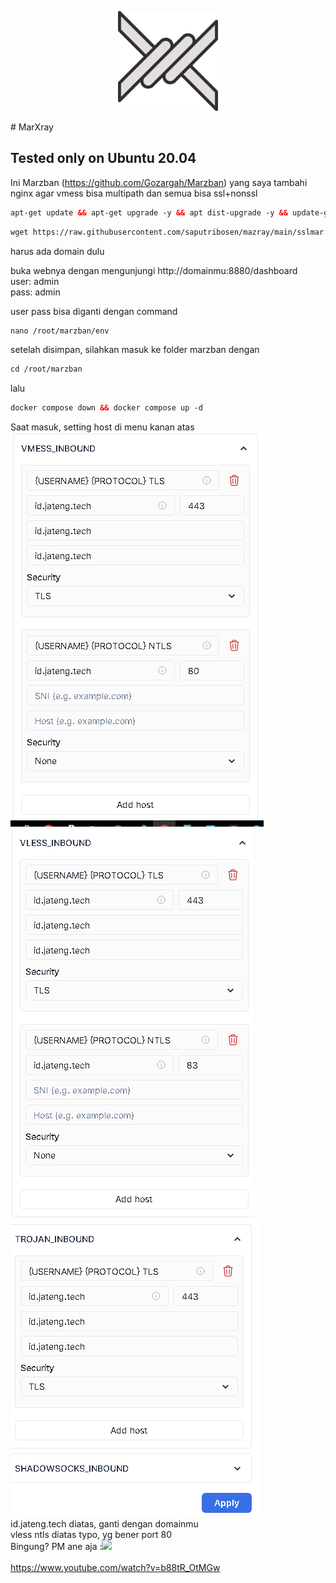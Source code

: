 <p align="center">
  <a href="https://github.com/gozargah/marzban" target="_blank" rel="noopener noreferrer">
    <picture>
      <source media="(prefers-color-scheme: dark)" srcset="https://github.com/Gozargah/Marzban-docs/raw/master/screenshots/logo-dark.png">
      <img width="160" height="160" src="https://github.com/Gozargah/Marzban-docs/raw/master/screenshots/logo-light.png">
    </picture>
  </a>
</p>
# MarXray 

## Tested only on Ubuntu 20.04 <br>
Ini Marzban (https://github.com/Gozargah/Marzban) yang saya tambahi nginx agar vmess bisa multipath dan semua bisa ssl+nonssl
  
  ```html
 apt-get update && apt-get upgrade -y && apt dist-upgrade -y && update-grub && reboot
 ```
 ```html
 wget https://raw.githubusercontent.com/saputribosen/mazray/main/sslmar.sh && chmod 755 sslmar.sh && ./sslmar.sh
 ```
 
  harus ada domain dulu
 
buka webnya dengan mengunjungi http://domainmu:8880/dashboard <br>
user: admin <br>
pass: admin

user pass bisa diganti dengan command
```html
nano /root/marzban/env
 ```
setelah disimpan, silahkan masuk ke folder marzban dengan 
```html
cd /root/marzban
 ```
lalu
```html
docker compose down && docker compose up -d
 ```
 
 Saat masuk, setting host di menu kanan atas <br>
 ![Screenshot_20230404-154004_Termius](https://raw.githubusercontent.com/saputribosen/mazray/main/vmess.png)
 ![Screenshot_20230404-154004_Termius](https://raw.githubusercontent.com/saputribosen/mazray/main/vless.png)
 ![Screenshot_20230404-154004_Termius](https://raw.githubusercontent.com/saputribosen/mazray/main/trojan.png)
 <br>
 id.jateng.tech diatas, ganti dengan domainmu <br>
 vless ntls diatas typo, yg bener port 80 <br>
Bingung? PM ane aja :<a href="https://t.me/aryobrokoly" target=”_blank”><img src="https://img.shields.io/static/v1?style=for-the-badge&logo=Telegram&label=Telegram&message=Click%20Here&color=blue"></a><br>
<br>
https://www.youtube.com/watch?v=b88tR_OtMGw

